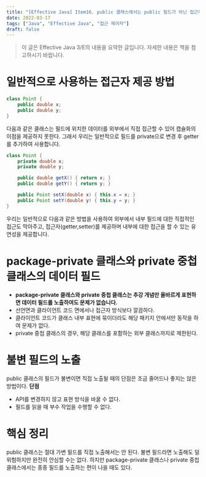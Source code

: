 ```yaml
---
title: "[Effective Java] Item16. public 클래스에서는 public 필드가 아닌 접근자 메서드를 사용하라"
date: 2022-03-17
tags: ["Java", "Effective Java", "접근 제어자"]
draft: false
---
```


> 이 글은 Effective Java 3/E의 내용을 요약한 글입니다. 자세한 내용은 책을 참고하시기 바랍니다.

# 일반적으로 사용하는 접근자 제공 방법
```java
class Point {
    public double x;
    public double y;
}
```
다음과 같은 클래스는 필드에 위치한 데이터를 외부에서 직접 접근할 수 있어 캡슐화의 이점을 제공하지 못한다.
그래서 우리는 일반적으로 필드를 private으로 변경 후 getter를 추가하여 사용합니다.

```java
class Point {
    private double x;
    private double y;

    public double getX() { return x; }
    public double getY() { return y; }

    public Point setX(double x) { this.x = x; }
    public Point setY(double y) { this.y = y; }
}
```
우리는 일반적으로 다음과 같은 방법을 사용하여 외부에서 내부 필드에 대한 직접적인 접근도 막아주고,
접근자(getter,setter)를 제공하며 내부에 대한 접근을 할 수 있는 유연성을 제공합니다.

# package-private 클래스와 private 중첩 클래스의 데이터 필드
- **package-private 클래스와 private 중첩 클래스는 추강 개념만 올바르게 표현하면 데이터 필드를 노출하여도 문제가 없습니다.**
- 선언면과 클라이언트 코드 면에서나 접근자 방식보다 깔끔하다.
- 클라이언트 코드가 클래스 내부 표현에 묶이더라도 해당 패키지 안에서만 동작을 하여 문제가 없다.
- private 중첩 클래스의 경우, 해당 클래스를 포함하는 외부 클래스까지로 제한된다.

# 불변 필드의 노출
public 클래스의 필드가 불변이면 직접 노출될 때의 단점은 조금 줄어드나 좋지는 않은 방법이다.
**단점**
- API를 변경하지 않고 표현 방식을 바꿀 수 없다.
- 필드를 읽을 때 부수 작업을 수행할 수 없다.

# 핵심 정리
public 클래스는 절대 가변 필드를 직접 노출해서는 안 된다.
불변 필드라면 노출해도 덜 위험하지만 완전히 안심할 수는 없다.
하지만 package-private 클래스나 private 중첩 클래스에서는 종종 필드를 노출하는 편이 나을 때도 있다.
